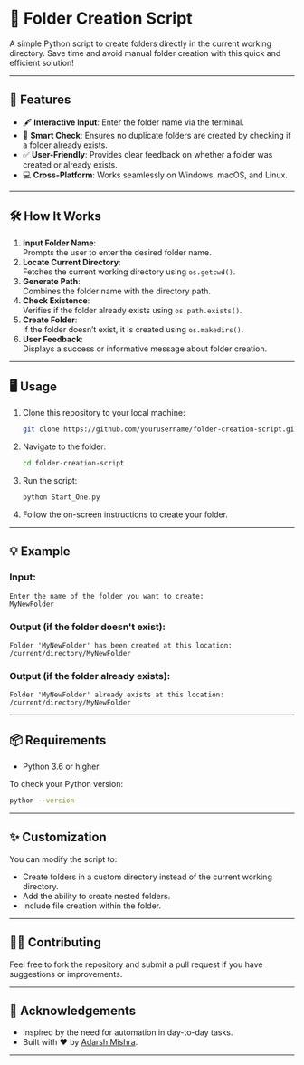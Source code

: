 # 📂 Folder Creation Script

A simple Python script to create folders directly in the current working directory. Save time and avoid manual folder creation with this quick and efficient solution!

---

## 🚀 Features

- 🖋 **Interactive Input**: Enter the folder name via the terminal.  
- 📁 **Smart Check**: Ensures no duplicate folders are created by checking if a folder already exists.  
- ✅ **User-Friendly**: Provides clear feedback on whether a folder was created or already exists.  
- 💻 **Cross-Platform**: Works seamlessly on Windows, macOS, and Linux.  

---

## 🛠 How It Works

1. **Input Folder Name**:  
   Prompts the user to enter the desired folder name.  
2. **Locate Current Directory**:  
   Fetches the current working directory using `os.getcwd()`.  
3. **Generate Path**:  
   Combines the folder name with the directory path.  
4. **Check Existence**:  
   Verifies if the folder already exists using `os.path.exists()`.  
5. **Create Folder**:  
   If the folder doesn’t exist, it is created using `os.makedirs()`.  
6. **User Feedback**:  
   Displays a success or informative message about folder creation.

---

## 🖥 Usage

1. Clone this repository to your local machine:
   ```bash
   git clone https://github.com/yourusername/folder-creation-script.git
   ```

2. Navigate to the folder:
   ```bash
   cd folder-creation-script
   ```

3. Run the script:
   ```bash
   python Start_One.py
   ```

4. Follow the on-screen instructions to create your folder.

---

## 💡 Example

### Input:
```plaintext
Enter the name of the folder you want to create:
MyNewFolder
```

### Output (if the folder doesn't exist):
```plaintext
Folder 'MyNewFolder' has been created at this location: /current/directory/MyNewFolder
```

### Output (if the folder already exists):
```plaintext
Folder 'MyNewFolder' already exists at this location: /current/directory/MyNewFolder
```

---

## 📦 Requirements

- Python 3.6 or higher  

To check your Python version:
```bash
python --version
```

---

## ✨ Customization

You can modify the script to:
- Create folders in a custom directory instead of the current working directory.  
- Add the ability to create nested folders.  
- Include file creation within the folder.

---

## 👨‍💻 Contributing

Feel free to fork the repository and submit a pull request if you have suggestions or improvements.

---

## 🌟 Acknowledgements

- Inspired by the need for automation in day-to-day tasks.
- Built with ❤️ by [Adarsh Mishra](https://github.com/Adarshmishra87).

---
